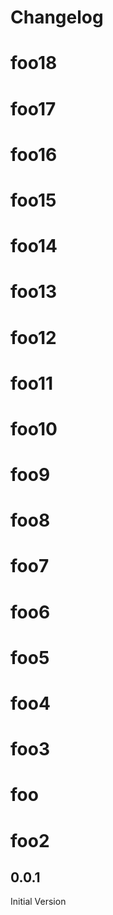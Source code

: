 # Changelog

<!-- <START NEW CHANGELOG ENTRY> -->
# foo18
# foo17
# foo16
# foo15
# foo14
# foo13
# foo12
# foo11
# foo10
# foo9
# foo8
# foo7
# foo6
# foo5
# foo4
# foo3
# foo
# foo2
## 0.0.1

Initial Version

<!-- <END NEW CHANGELOG ENTRY> -->
